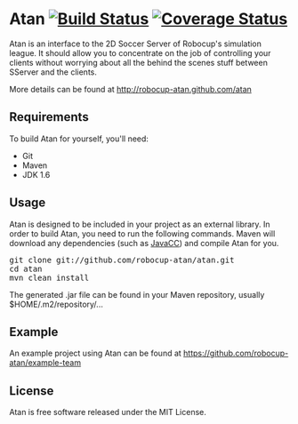 Atan [![Build Status](https://travis-ci.org/robocup-atan/atan.png?branch=master)](https://travis-ci.org/robocup-atan/atan) [![Coverage Status](https://coveralls.io/repos/robocup-atan/atan/badge.png?branch=master)](https://coveralls.io/r/robocup-atan/atan?branch=master)
===============
Atan is an interface to the 2D Soccer Server of Robocup's simulation league. It should allow you to concentrate on the job of controlling your clients without worrying about all the behind the scenes stuff between SServer and the clients.

More details can be found at http://robocup-atan.github.com/atan

Requirements
------------
To build Atan for yourself, you'll need:
* Git
* Maven
* JDK 1.6

Usage
-----
Atan is designed to be included in your project as an external library. In order to build Atan, you need to run the following commands.
Maven will download any dependencies (such as [JavaCC](http://javacc.java.net)) and compile Atan for you.

<pre>
git clone git://github.com/robocup-atan/atan.git
cd atan
mvn clean install
</pre>

The generated .jar file can be found in your Maven repository, usually $HOME/.m2/repository/...

Example
-------
An example project using Atan can be found at https://github.com/robocup-atan/example-team

License
-------
Atan is free software released under the MIT License.
